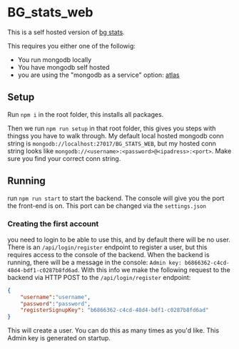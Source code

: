 # BG_stats_web
This is a self hosted version of [bg stats](https://www.bgstatsapp.com/).

This requires you either one of the followig:
- You run mongodb locally
- You have mongodb self hosted
- you are using the "mongodb as a service" option: [atlas](https://www.mongodb.com/products/platform/atlas-database)

## Setup

Run `npm i` in the root folder, this installs all packages.

Then we run `npm run setup` in that root folder, this gives you steps with thingss you have to walk through. My default local hosted mongodb conn string is `mongodb://localhost:27017/BG_STATS_WEB`, but my hosted conn string looks like `mongodb://<username>:<password>@<ipadress>:<port>`. Make sure you find your correct conn string.

## Running

run `npm run start` to start the backend. The console will give you the port the front-end is on. This port can be changed via the `settings.json`

### Creating the first account

you need to login to be able to use this, and by default there will be no user. There is an `/api/login/register` endpoint to register a user, but this requires access to the console of the backend. When the backend is running, there will be a message in the console: `Admin key: b6866362-c4cd-48d4-bdf1-c0287b8fd6ad`. With this info we make the following request to the backend via HTTP POST to the `/api/login/register` endpoint:
```json
{
    "username":"username",
    "password":"password",
    "registerSignupKey": "b6866362-c4cd-48d4-bdf1-c0287b8fd6ad"
}
```

This will create a user. You can do this as many times as you'd like. This Admin key is generated on startup.